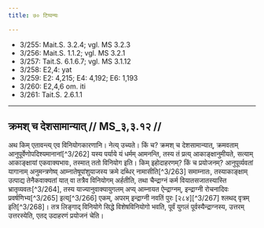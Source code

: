 ```yaml
---
title: ७० टिप्पन्यः

---
```

- 3/255: Mait.S. 3.2.4; vgl. MS 3.2.3
- 3/256: Mait.S. 1.1.2; vgl. MS 3.2.1
- 3/257: Tait.S. 6.1.6.7; vgl. MS 3.1.12
- 3/258: E2,4: yat
- 3/259: E2: 4,215; E4: 4,192; E6: 1,193
- 3/260: E2,4,6 om. iti
- 3/261: Tait.S. 2.6.1.1

____________________________________________


## क्रमश् च देशसामान्यात् // MS_३,३.१२ //

अथ किम् एतावन्त्य् एव विनियोगकारणानि। नेत्य् उच्यते। किं च? क्रमश् च देशसामान्यात्, क्रमवताम् आनुपूर्वेणोपदिश्यमानानां[^3/262] यस्य पर्याये यं धर्मम् आमनन्ति, तस्य तं प्रत्य् आकाङ्क्षानुमीयते, सत्याम् आकाङ्क्षायां एकवाक्यभावः, तस्मात् ततो विनियोग इति। किम् इहोदाहरणम्? किं च प्रयोजनम्? आनुपूर्व्यवतां यागानाम् अनुमन्त्रणेष्व् आम्नातेषूपांशुयाजस्य क्रमे दब्धिर् नामासीति[^3/263] समाम्नातः, तस्याकाङ्क्षाम् उत्पाद्य तेनैकवाक्यतां यात् वा तत्रैव विनियोगम् अर्हतीति, तथा चैन्द्राग्नं कर्म वियातसजातस्यास्ति भ्रातृव्यवतः[^3/264], तस्य याज्यानुवाक्यायुगलम् अप्य् आम्नायत ऐन्द्राग्नम्, इन्द्राग्नी रोचनादिवः प्रवर्षणिभ्य[^3/265] इत्य्[^3/266] एकम्, अपरम् इन्द्राग्नी नवतिं पुरः [२८४][^3/267] श्लथद् वृत्रम् इति[^3/268]। तत्र लिङ्गाद् विनियोगे सिद्धे विशेषविनियोगो भवति, पूर्वं युगलं पूर्वस्यैन्द्राग्नस्य, उत्तरम् उत्तरस्येति, एतद् उदाहरणं प्रयोजनं चेति।
